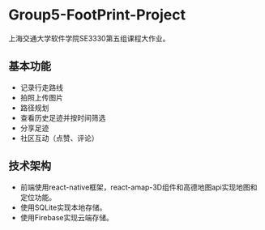 # Group5-FootPrint-Project
上海交通大学软件学院SE3330第五组课程大作业。
## 基本功能
* 记录行走路线
* 拍照上传图片
* 路径规划
* 查看历史足迹并按时间筛选
* 分享足迹
* 社区互动（点赞、评论）
## 技术架构
* 前端使用react-native框架，react-amap-3D组件和高德地图api实现地图和定位功能。
* 使用SQLite实现本地存储。
* 使用Firebase实现云端存储。
